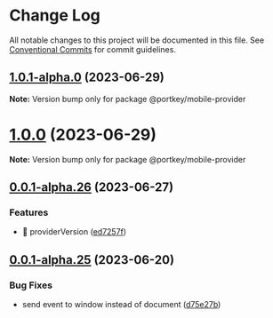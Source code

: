 # Change Log

All notable changes to this project will be documented in this file.
See [Conventional Commits](https://conventionalcommits.org) for commit guidelines.

## [1.0.1-alpha.0](https://github.com/Portkey-Wallet/portkey-providers/compare/v1.0.0...v1.0.1-alpha.0) (2023-06-29)

**Note:** Version bump only for package @portkey/mobile-provider

# [1.0.0](https://github.com/Portkey-Wallet/portkey-providers/compare/v0.0.1-alpha.26...v1.0.0) (2023-06-29)

**Note:** Version bump only for package @portkey/mobile-provider

## [0.0.1-alpha.26](https://github.com/Portkey-Wallet/portkey-providers/compare/v0.0.1-alpha.25...v0.0.1-alpha.26) (2023-06-27)

### Features

- 🎸 providerVersion ([ed7257f](https://github.com/Portkey-Wallet/portkey-providers/commit/ed7257ff657395687ec07b1359f3f9b4aaeab54d))

## [0.0.1-alpha.25](https://github.com/Portkey-Wallet/portkey-providers/compare/v0.0.1-alpha.24...v0.0.1-alpha.25) (2023-06-20)

### Bug Fixes

- send event to window instead of document ([d75e27b](https://github.com/Portkey-Wallet/portkey-providers/commit/d75e27bcbf182fcc860075d59528c72721acf3d1))
